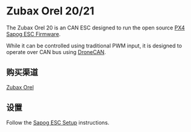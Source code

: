 # Zubax Orel 20/21

The Zubax Orel 20 is an CAN ESC designed to run the open source [PX4 Sapog ESC Firmware](../dronecan/sapog.md).

While it can be controlled using traditional PWM input, it is designed to operate over CAN bus using [DroneCAN](index.md).

## 购买渠道

[Zubax Orel](https://zubax.com/products/orel_20)

## 设置

Follow the [Sapog ESC Setup](../dronecan/sapog.md) instructions.
